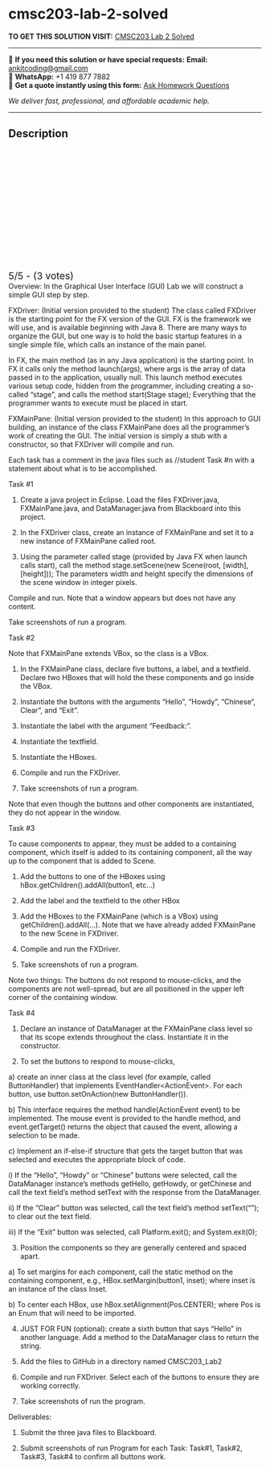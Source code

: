 # cmsc203-lab-2-solved
**TO GET THIS SOLUTION VISIT:** [CMSC203 Lab 2 Solved](https://www.ankitcodinghub.com/product/cmsc203-gui-lab-solved/)


---

📩 **If you need this solution or have special requests:** **Email:** ankitcoding@gmail.com  
📱 **WhatsApp:** +1 419 877 7882  
📄 **Get a quote instantly using this form:** [Ask Homework Questions](https://www.ankitcodinghub.com/services/ask-homework-questions/)

*We deliver fast, professional, and affordable academic help.*

---

<h2>Description</h2>



<div class="kk-star-ratings kksr-auto kksr-align-center kksr-valign-top" data-payload="{&quot;align&quot;:&quot;center&quot;,&quot;id&quot;:&quot;115016&quot;,&quot;slug&quot;:&quot;default&quot;,&quot;valign&quot;:&quot;top&quot;,&quot;ignore&quot;:&quot;&quot;,&quot;reference&quot;:&quot;auto&quot;,&quot;class&quot;:&quot;&quot;,&quot;count&quot;:&quot;3&quot;,&quot;legendonly&quot;:&quot;&quot;,&quot;readonly&quot;:&quot;&quot;,&quot;score&quot;:&quot;5&quot;,&quot;starsonly&quot;:&quot;&quot;,&quot;best&quot;:&quot;5&quot;,&quot;gap&quot;:&quot;4&quot;,&quot;greet&quot;:&quot;Rate this product&quot;,&quot;legend&quot;:&quot;5\/5 - (3 votes)&quot;,&quot;size&quot;:&quot;24&quot;,&quot;title&quot;:&quot;CMSC203  Lab 2 Solved&quot;,&quot;width&quot;:&quot;138&quot;,&quot;_legend&quot;:&quot;{score}\/{best} - ({count} {votes})&quot;,&quot;font_factor&quot;:&quot;1.25&quot;}">

<div class="kksr-stars">

<div class="kksr-stars-inactive">
            <div class="kksr-star" data-star="1" style="padding-right: 4px">


<div class="kksr-icon" style="width: 24px; height: 24px;"></div>
        </div>
            <div class="kksr-star" data-star="2" style="padding-right: 4px">


<div class="kksr-icon" style="width: 24px; height: 24px;"></div>
        </div>
            <div class="kksr-star" data-star="3" style="padding-right: 4px">


<div class="kksr-icon" style="width: 24px; height: 24px;"></div>
        </div>
            <div class="kksr-star" data-star="4" style="padding-right: 4px">


<div class="kksr-icon" style="width: 24px; height: 24px;"></div>
        </div>
            <div class="kksr-star" data-star="5" style="padding-right: 4px">


<div class="kksr-icon" style="width: 24px; height: 24px;"></div>
        </div>
    </div>

<div class="kksr-stars-active" style="width: 138px;">
            <div class="kksr-star" style="padding-right: 4px">


<div class="kksr-icon" style="width: 24px; height: 24px;"></div>
        </div>
            <div class="kksr-star" style="padding-right: 4px">


<div class="kksr-icon" style="width: 24px; height: 24px;"></div>
        </div>
            <div class="kksr-star" style="padding-right: 4px">


<div class="kksr-icon" style="width: 24px; height: 24px;"></div>
        </div>
            <div class="kksr-star" style="padding-right: 4px">


<div class="kksr-icon" style="width: 24px; height: 24px;"></div>
        </div>
            <div class="kksr-star" style="padding-right: 4px">


<div class="kksr-icon" style="width: 24px; height: 24px;"></div>
        </div>
    </div>
</div>


<div class="kksr-legend" style="font-size: 19.2px;">
            5/5 - (3 votes)    </div>
    </div>
Overview: In the Graphical User Interface (GUI) Lab we will construct a simple GUI step by step.

FXDriver: (Initial version provided to the student) The class called FXDriver is the starting point for the FX version of the GUI. FX is the framework we will use, and is available beginning with Java 8. There are many ways to organize the GUI, but one way is to hold the basic startup features in a single simple file, which calls an instance of the main panel.

In FX, the main method (as in any Java application) is the starting point. In FX it calls only the method launch(args), where args is the array of data passed in to the application, usually null. This launch method executes various setup code, hidden from the programmer, including creating a so-called “stage”, and calls the method start(Stage stage); Everything that the programmer wants to execute must be placed in start.

FXMainPane: (Initial version provided to the student) In this approach to GUI building, an instance of the class FXMainPane does all the programmer’s work of creating the GUI. The initial version is simply a stub with a constructor, so that FXDriver will compile and run.

Each task has a comment in the java files such as //student Task #n with a statement about what is to be accomplished.

Task #1

1) Create a java project in Eclipse. Load the files FXDriver.java, FXMainPane.java, and DataManager.java from Blackboard into this project.

2) In the FXDriver class, create an instance of FXMainPane and set it to a new instance of FXMainPane called root.

3) Using the parameter called stage (provided by Java FX when launch calls start), call the method stage.setScene(new Scene(root, [width],[height])); The parameters width and height specify the dimensions of the scene window in integer pixels.

Compile and run. Note that a window appears but does not have any content.

Take screenshots of run a program.

Task #2

Note that FXMainPane extends VBox, so the class is a VBox.

1) In the FXMainPane class, declare five buttons, a label, and a textfield. Declare two HBoxes that will hold the these components and go inside the VBox.

2) Instantiate the buttons with the arguments “Hello”, “Howdy”, “Chinese“, Clear”, and “Exit”.

3) Instantiate the label with the argument “Feedback:”.

4) Instantiate the textfield.

5) Instantiate the HBoxes.

6) Compile and run the FXDriver.

7) Take screenshots of run a program.

Note that even though the buttons and other components are instantiated, they do not appear in the window.

Task #3

To cause components to appear, they must be added to a containing component, which itself is added to its containing component, all the way up to the component that is added to Scene.

1) Add the buttons to one of the HBoxes using hBox.getChildren().addAll(button1, etc…)

2) Add the label and the textfield to the other HBox

3) Add the HBoxes to the FXMainPane (which is a VBox) using getChildren().addAll(…). Note that we have already added FXMainPane to the new Scene in FXDriver.

4) Compile and run the FXDriver.

5) Take screenshots of run a program.

Note two things: The buttons do not respond to mouse-clicks, and the components are not well-spread, but are all positioned in the upper left corner of the containing window.

Task #4

1) Declare an instance of DataManager at the FXMainPane class level so that its scope extends throughout the class. Instantiate it in the constructor.

2) To set the buttons to respond to mouse-clicks,

a) create an inner class at the class level (for example, called ButtonHandler) that implements EventHandler&lt;ActionEvent&gt;. For each button, use button.setOnAction(new ButtonHandler()).

b) This interface requires the method handle(ActionEvent event) to be implemented. The mouse event is provided to the handle method, and event.getTarget() returns the object that caused the event, allowing a selection to be made.

c) Implement an if-else-if structure that gets the target button that was selected and executes the appropriate block of code.

i) If the “Hello”, “Howdy” or “Chinese” buttons were selected, call the DataManager instance’s methods getHello, getHowdy, or getChinese and call the text field’s method setText with the response from the DataManager.

ii) If the “Clear” button was selected, call the text field’s method setText(“”); to clear out the text field.

iii) If the “Exit” button was selected, call Platform.exit(); and System.exit(0);

3) Position the components so they are generally centered and spaced apart.

a) To set margins for each component, call the static method on the containing component, e.g., HBox.setMargin(button1, inset); where inset is an instance of the class Inset.

b) To center each HBox, use hBox.setAlignment(Pos.CENTER); where Pos is an Enum that will need to be imported.

4) JUST FOR FUN (optional): create a sixth button that says “Hello” in another language. Add a method to the DataManager class to return the string.

5) Add the files to GitHub in a directory named CMSC203_Lab2

6) Compile and run FXDriver. Select each of the buttons to ensure they are working correctly.

7) Take screenshots of run the program.

Deliverables:

1) Submit the three java files to Blackboard.

2) Submit screenshots of run Program for each Task: Task#1, Task#2, Task#3, Task#4 to confirm all buttons work.
